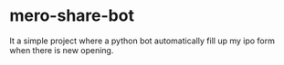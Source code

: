 # mero-share-bot
It a simple project where a python bot automatically fill up my ipo form when there is new opening.
